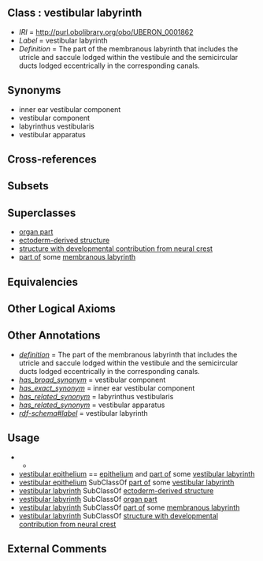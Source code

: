 
## Class : vestibular labyrinth

 * *IRI* = http://purl.obolibrary.org/obo/UBERON_0001862
 * *Label* = vestibular labyrinth
 * *Definition* = The part of the membranous labyrinth that includes the utricle and saccule lodged within the vestibule and the semicircular ducts lodged eccentrically in the corresponding canals.

## Synonyms

 * inner ear vestibular component
 * vestibular component
 * labyrinthus vestibularis
 * vestibular apparatus

## Cross-references


## Subsets


## Superclasses

 * [organ part](../../UBERON/64/UBERON_0000064.md)
 * [ectoderm-derived structure](../../UBERON/21/UBERON_0004121.md)
 * [structure with developmental contribution from neural crest](../../UBERON/14/UBERON_0010314.md)
 * [part of](../../BFO/50/BFO_0000050.md) some [membranous labyrinth](../../UBERON/49/UBERON_0001849.md)

## Equivalencies


## Other Logical Axioms


## Other Annotations

 * *[definition](../../IAO/15/IAO_0000115.md)* = The part of the membranous labyrinth that includes the utricle and saccule lodged within the vestibule and the semicircular ducts lodged eccentrically in the corresponding canals.
 * *[has_broad_synonym](../../ym/oboInOwl#hasBroadSynonym.md)* = vestibular component
 * *[has_exact_synonym](../../ym/oboInOwl#hasExactSynonym.md)* = inner ear vestibular component
 * *[has_related_synonym](../../ym/oboInOwl#hasRelatedSynonym.md)* = labyrinthus vestibularis
 * *[has_related_synonym](../../ym/oboInOwl#hasRelatedSynonym.md)* = vestibular apparatus
 * *[rdf-schema#label](../../el/rdf-schema#label.md)* = vestibular labyrinth

## Usage

 * -
 * [vestibular epithelium](../../UBERON/32/UBERON_0006932.md) == [epithelium](../../UBERON/83/UBERON_0000483.md) and [part of](../../BFO/50/BFO_0000050.md) some [vestibular labyrinth](../../UBERON/62/UBERON_0001862.md)
 * [vestibular epithelium](../../UBERON/32/UBERON_0006932.md) SubClassOf [part of](../../BFO/50/BFO_0000050.md) some [vestibular labyrinth](../../UBERON/62/UBERON_0001862.md)
 * [vestibular labyrinth](../../UBERON/62/UBERON_0001862.md) SubClassOf [ectoderm-derived structure](../../UBERON/21/UBERON_0004121.md)
 * [vestibular labyrinth](../../UBERON/62/UBERON_0001862.md) SubClassOf [organ part](../../UBERON/64/UBERON_0000064.md)
 * [vestibular labyrinth](../../UBERON/62/UBERON_0001862.md) SubClassOf [part of](../../BFO/50/BFO_0000050.md) some [membranous labyrinth](../../UBERON/49/UBERON_0001849.md)
 * [vestibular labyrinth](../../UBERON/62/UBERON_0001862.md) SubClassOf [structure with developmental contribution from neural crest](../../UBERON/14/UBERON_0010314.md)

## External Comments

